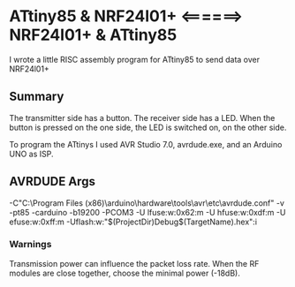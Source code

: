 # ATtiny85 & NRF24l01+  <======>  NRF24l01+ & ATtiny85
I wrote a little RISC assembly program for ATtiny85 to send data over NRF24l01+

## Summary
The transmitter side has a button. The receiver side has a LED. When the button is pressed on the one side, the LED is switched on, on the other side. 

To program the ATtinys I used AVR Studio 7.0, avrdude.exe, and an Arduino UNO as ISP.

## AVRDUDE Args

-C"C:\Program Files (x86)\arduino\hardware\tools\avr\etc\avrdude.conf" -v -pt85 -carduino -b19200 -PCOM3 -U lfuse:w:0x62:m -U hfuse:w:0xdf:m -U efuse:w:0xff:m -Uflash:w:"$(ProjectDir)Debug\$(TargetName).hex":i

### Warnings

Transmission power can influence the packet loss rate. When the RF modules are close together, choose the minimal power (-18dB).

